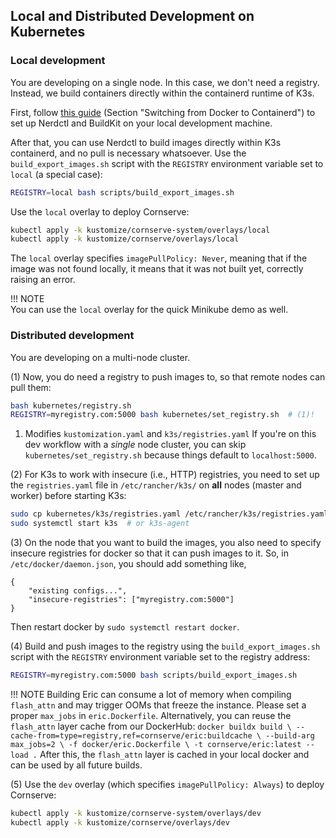 ## Local and Distributed Development on Kubernetes

### Local development

You are developing on a single node.
In this case, we don't need a registry.
Instead, we build containers directly within the containerd runtime of K3s.

First, follow [this guide](https://blog.otvl.org/blog/k3s-loc-sp) (Section "Switching from Docker to Containerd") to set up Nerdctl and BuildKit on your local development machine.

After that, you can use Nerdctl to build images directly within K3s containerd, and no pull is necessary whatsoever.
Use the `build_export_images.sh` script with the `REGISTRY` environment variable set to `local` (a special case):

```bash
REGISTRY=local bash scripts/build_export_images.sh 
```

Use the `local` overlay to deploy Cornserve:

```bash
kubectl apply -k kustomize/cornserve-system/overlays/local
kubectl apply -k kustomize/cornserve/overlays/local
```

The `local` overlay specifies `imagePullPolicy: Never`, meaning that if the image was not found locally, it means that it was not built yet, correctly raising an error.

!!! NOTE  
    You can use the `local` overlay for the quick Minikube demo as well.

### Distributed development

You are developing on a multi-node cluster.

(1) Now, you do need a registry to push images to, so that remote nodes can pull them:

```bash
bash kubernetes/registry.sh
REGISTRY=myregistry.com:5000 bash kubernetes/set_registry.sh  # (1)!
```

1. Modifies `kustomization.yaml` and `k3s/registries.yaml`
   If you're on this dev workflow with a *single* node cluster, you can skip `kubernetes/set_registry.sh` because things default to `localhost:5000`.

(2) For K3s to work with insecure (i.e., HTTP) registries, you need to set up the `registries.yaml` file in `/etc/rancher/k3s/` on **all** nodes (master and worker) before starting K3s:

```bash
sudo cp kubernetes/k3s/registries.yaml /etc/rancher/k3s/registries.yaml
sudo systemctl start k3s  # or k3s-agent
```

(3) On the node that you want to build the images, you also need to specify insecure registries for docker so that it can push images to it. So, in `/etc/docker/daemon.json`, you should add something like,

```
{
    "existing configs...",
    "insecure-registries": ["myregistry.com:5000"]
}
```

Then restart docker by `sudo systemctl restart docker`.

(4) Build and push images to the registry using the `build_export_images.sh` script with the `REGISTRY` environment variable set to the registry address:

```bash
REGISTRY=myregistry.com:5000 bash scripts/build_export_images.sh
```

!!! NOTE
    Building Eric can consume a lot of memory when compiling `flash_attn` and may trigger OOMs that freeze the instance. Please set a proper `max_jobs` in `eric.Dockerfile`. Alternatively, you can reuse the `flash_attn` layer cache from our DockerHub:
    ```
    docker buildx build \
        --cache-from=type=registry,ref=cornserve/eric:buildcache \
        --build-arg max_jobs=2 \
        -f docker/eric.Dockerfile \
        -t cornserve/eric:latest --load .
    ```
    After this, the `flash_attn` layer is cached in your local docker and can be used by all future builds.

(5) Use the `dev` overlay (which specifies `imagePullPolicy: Always`) to deploy Cornserve:

```bash
kubectl apply -k kustomize/cornserve-system/overlays/dev
kubectl apply -k kustomize/cornserve/overlays/dev
```
